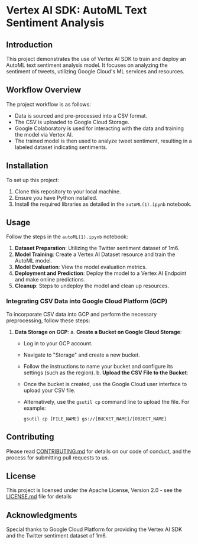 # Vertex AI SDK: AutoML Text Sentiment Analysis

## Introduction
This project demonstrates the use of Vertex AI SDK to train and deploy an AutoML text sentiment analysis model. It focuses on analyzing the sentiment of tweets, utilizing Google Cloud's ML services and resources.

## Workflow Overview
The project workflow is as follows:
- Data is sourced and pre-processed into a CSV format.
- The CSV is uploaded to Google Cloud Storage.
- Google Colaboratory is used for interacting with the data and training the model via Vertex AI.
- The trained model is then used to analyze tweet sentiment, resulting in a labeled dataset indicating sentiments.

## Installation
To set up this project:

1. Clone this repository to your local machine.
2. Ensure you have Python installed.
3. Install the required libraries as detailed in the `autoML(1).ipynb` notebook.

## Usage
Follow the steps in the `autoML(1).ipynb` notebook:

1. **Dataset Preparation**: Utilizing the Twitter sentiment dataset of 1m6.
2. **Model Training**: Create a Vertex AI Dataset resource and train the AutoML model.
3. **Model Evaluation**: View the model evaluation metrics.
4. **Deployment and Prediction**: Deploy the model to a Vertex AI Endpoint and make online predictions.
5. **Cleanup**: Steps to undeploy the model and clean up resources.

### Integrating CSV Data into Google Cloud Platform (GCP)
To incorporate CSV data into GCP and perform the necessary preprocessing, follow these steps:

1. **Data Storage on GCP**: 
   a. **Create a Bucket on Google Cloud Storage**:
      - Log in to your GCP account.
      - Navigate to "Storage" and create a new bucket.
      - Follow the instructions to name your bucket and configure its settings (such as the region).
   b. **Upload the CSV File to the Bucket**:
      - Once the bucket is created, use the Google Cloud user interface to upload your CSV file.
      - Alternatively, use the `gsutil cp` command line to upload the file. For example:
        
        ```
        gsutil cp [FILE_NAME] gs://[BUCKET_NAME]/[OBJECT_NAME]
        ```
        
## Contributing
Please read [CONTRIBUTING.md](CONTRIBUTING.md) for details on our code of conduct, and the process for submitting pull requests to us.

## License
This project is licensed under the Apache License, Version 2.0 - see the [LICENSE.md](LICENSE.md) file for details

## Acknowledgments
Special thanks to Google Cloud Platform for providing the Vertex AI SDK and the Twitter sentiment dataset of 1m6.

